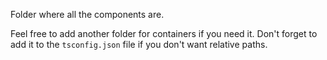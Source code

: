 Folder where all the components are.

Feel free to add another folder for containers if you need it. Don't forget to add it to the
`tsconfig.json` file if you don't want relative paths.
